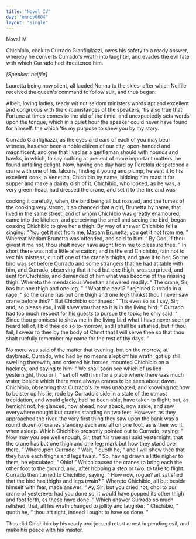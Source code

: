 ```yaml
---
title: "Novel IV"
day: "ennov0604"
layout: "single"
---
```

<html>
 <head>
 </head>
 <body>
  <div id="nov0604" type="novella" who="neifile">
   <head>
    Novel IV
   </head>
   <argument>
    <p>
     <milestone id="p06040001"/>
     <!--(i)-->
     Chichibio, cook to Currado Gianfigliazzi, owes his
	safety to a ready answer, whereby he converts Currado's wrath into laughter, and evades
	the evil fate with which Currado had threatened him.
     <!--(/i)-->
    </p>
   </argument>
   <p>
    <i>
     [Speaker: neifile]
    </i>
   </p>
   <div3 type="commentary" who="author">
    <p>
     <milestone id="p06040002"/>
     <!--(sc)-->
     Lauretta
     <!--(/sc)-->
     being now silent, all lauded Nonna to
	the skies; after which Neifile received the queen's command to follow suit, and thus
	began:
    </p>
   </div3>
   <div3 type="commentary" who="neifile">
    <p>
     <milestone id="p06040003"/>
     Albeit, loving ladies, ready wit not seldom ministers words apt and
	excellent and congruous with the circumstances of the speakers, 'tis also true that
	Fortune at times comes to the aid of the timid, and unexpectedly sets words upon the
	tongue, which in a quiet hour the speaker could never have found for himself: the which
	'tis my purpose to shew you by my story.
    </p>
   </div3>
   <p>
    <milestone id="p06040004"/>
    Currado Gianfigliazzi, as the eyes and ears of each of you
may
 bear witness, has ever been a noble citizen of our city, open-handed
and magnificent, and one that lived as a gentleman should with
 hounds and
hawks, in which, to say nothing at present of more
 important matters, he
found unfailing delight.
    <milestone id="p06040005"/>
    Now, having one
 day hard by Peretola despatched a
crane with one of his falcons,
 finding it young and plump, he sent it to
his excellent cook, a
 Venetian, Chichibio by name, bidding him roast it
for supper and
 make a dainty dish of it.
    <milestone id="p06040006"/>
    Chichibio, who looked, as he was,
a
 very green-head, had dressed the crane, and set it to the fire and was

cooking it carefully,
    <milestone id="p06040007"/>
    when, the bird being all but roasted, and the
 fumes
of the cooking very strong, it so chanced that a girl, Brunetta
 by name,
that lived in the same street, and of whom Chichibio was
 greatly
enamoured, came into the kitchen, and perceiving the smell
    <pb n="83"/>
    and
seeing the bird, began coaxing Chichibio to give her a thigh.
    <milestone id="p06040008"/>
    By way of
answer Chichibio fell a singing:
    <q direct="unspecified">
     You get it not from
 me, Madam
Brunetta, you get it not from me.
    </q>
    <milestone id="p06040009"/>
    Whereat Madam
 Brunetta was offended,
and said to him:
    <q direct="unspecified">
     By God, if thou givest
 it me not, thou shalt never
have aught from me to pleasure thee.
    </q>
    In short there was not a little
altercation; and in the end Chichibio,
 fain not to vex his mistress, cut
off one of the crane's thighs, and
 gave it to her.
    <milestone id="p06040010"/>
    So the bird was set
before Currado and some strangers
 that he had at table with him, and
Currado, observing that it had but
 one thigh, was surprised, and sent for
Chichibio, and demanded of
 him what was become of the missing thigh.
Whereto the mendacious
 Venetian answered readily:
    <q direct="unspecified">
     The crane, Sir, has
but one thigh and
 one leg.
    </q>
    <milestone id="p06040011"/>
    <q direct="unspecified">
     What the devil?
    </q>
    rejoined Currado in
a rage:
    <q direct="unspecified">
     so the
 crane has but one thigh and one leg? thinkst thou I
never saw crane
 before this?
    </q>
    <milestone id="p06040012"/>
    But Chichibio continued:
    <q direct="unspecified">
     'Tis even so
as I say,
 Sir; and, so please you, I will shew you that so it is in the
living
 bird.
    </q>
    <milestone id="p06040013"/>
    Currado had too much respect for his guests to pursue
the
 topic; he only said:
    <q direct="unspecified">
     Since thou promisest to shew me in the
 living
bird what I have never seen or heard tell of, I bid thee do so
 to-morrow,
and I shall be satisfied, but if thou fail, I swear to thee
 by the body of
Christ that I will serve thee so that thou shalt ruefully
 remember my name
for the rest of thy days.
    </q>
   </p>
   <p>
    <milestone id="p06040014"/>
    No more was said of the matter that
evening, but on the morrow,
 at daybreak, Currado, who had by no means
slept off his wrath, got
 up still swelling therewith, and ordered his
horses, mounted Chichibio
 on a hackney, and saying to him:
    <q direct="unspecified">
     We shall
soon see which of us
 lied yesternight, thou or I,
    </q>
    set off with him for
a place where there
 was much water, beside which there were always cranes
to be seen
 about dawn.
    <milestone id="p06040015"/>
    Chichibio, observing that Currado's ire was
unabated,
 and knowing not how to bolster up his lie, rode by Currado's
side
 in a state of the utmost trepidation, and would gladly, had he been
able, have taken to flight; but, as hemight not, he glanced, now
 ahead,
now aback, now aside, and saw everywhere nought but cranes
 standing on two
feet.
    <milestone id="p06040016"/>
    However, as they approached the river, the
 very first thing they saw
upon the bank was a round dozen of cranes
 standing each and all on one
foot, as is their wont, when asleep.
 Which Chichibio presently pointed out
to Currado, saying:
    <q direct="unspecified">
     Now
 may you see well enough, Sir, that 'tis true as
I said yesternight, that
     <pb n="84"/>
     the crane has but one thigh and one
leg; mark but how they stand
 over there.
    </q>
    <milestone id="p06040017"/>
    Whereupon Currado:
    <q direct="unspecified">
     Wait,
    </q>
    quoth he,
    <q direct="unspecified">
     and I
 will shew thee that they have each thighs
and legs twain.
    </q>
    So,
 having drawn a little nigher to them, he
ejaculated,
    <q direct="unspecified">
     Ohio!
    </q>
    Which
 caused the cranes to bring each the other
foot to the ground, and,
 after hopping a step or two, to take to flight.
Currado then turned
 to Chichibio, saying:
    <q direct="unspecified">
     How now, rogue? art satisfied
that the
 bird has thighs and legs twain?
    </q>
    <milestone id="p06040018"/>
    Whereto Chichibio, all but
beside
 himself with fear, made answer:
    <q direct="unspecified">
     Ay, Sir; but you cried not,
oho! to our crane of yestereve: had you done so, it would have
 popped its
other thigh and foot forth, as these have done.
    </q>
    <milestone id="p06040019"/>
    Which
 answer Currado
so much relished, that, all his wrath changed to jollity
 and laughter:
    <q direct="unspecified">
     Chichibio,
    </q>
    quoth he,
    <q direct="unspecified">
     thou art right, indeed I
 ought to have so
done.
    </q>
   </p>
   <p>
    <milestone id="p06040020"/>
    Thus did Chichibio by his ready and jocund retort arrest
impending
 evil, and make his peace with his master.
   </p>
  </div>
 </body>
</html>